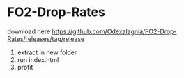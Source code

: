 # FO2-Drop-Rates

download here https://github.com/Odexalagnia/FO2-Drop-Rates/releases/tag/release

1. extract in new folder
2. run index.html
3. profit
